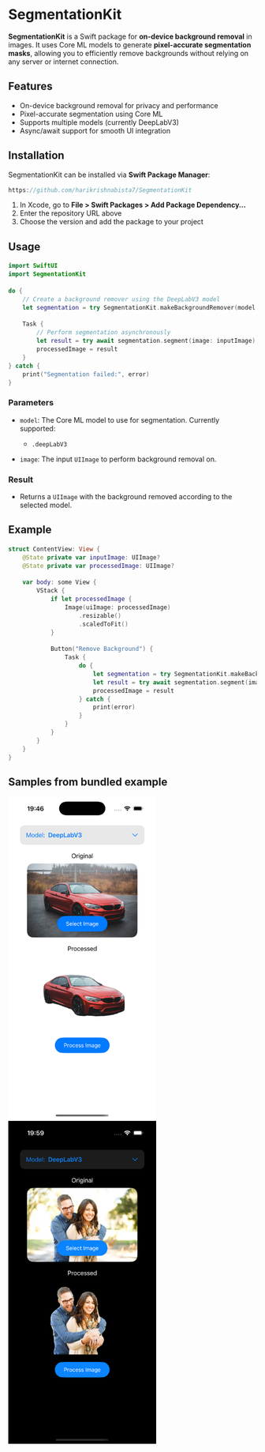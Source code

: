 # SegmentationKit

**SegmentationKit** is a Swift package for **on-device background removal** in images. It uses Core ML models to generate **pixel-accurate segmentation masks**, allowing you to efficiently remove backgrounds without relying on any server or internet connection.

## Features

- On-device background removal for privacy and performance
- Pixel-accurate segmentation using Core ML
- Supports multiple models (currently DeepLabV3)
- Async/await support for smooth UI integration

## Installation

SegmentationKit can be installed via **Swift Package Manager**:

```swift
https://github.com/harikrishnabista7/SegmentationKit
```

1. In Xcode, go to **File > Swift Packages > Add Package Dependency…**
2. Enter the repository URL above
3. Choose the version and add the package to your project

## Usage

```swift
import SwiftUI
import SegmentationKit

do {
    // Create a background remover using the DeepLabV3 model
    let segmentation = try SegmentationKit.makeBackgroundRemover(model: .deepLabV3)

    Task {
        // Perform segmentation asynchronously
        let result = try await segmentation.segment(image: inputImage)
        processedImage = result
    }
} catch {
    print("Segmentation failed:", error)
}
```

### Parameters

- `model`: The Core ML model to use for segmentation. Currently supported:

  - `.deepLabV3`

- `image`: The input `UIImage` to perform background removal on.

### Result

- Returns a `UIImage` with the background removed according to the selected model.

## Example

```swift
struct ContentView: View {
    @State private var inputImage: UIImage?
    @State private var processedImage: UIImage?

    var body: some View {
        VStack {
            if let processedImage {
                Image(uiImage: processedImage)
                    .resizable()
                    .scaledToFit()
            }

            Button("Remove Background") {
                Task {
                    do {
                        let segmentation = try SegmentationKit.makeBackgroundRemover(model: .deepLabV3)
                        let result = try await segmentation.segment(image: inputImage!)
                        processedImage = result
                    } catch {
                        print(error)
                    }
                }
            }
        }
    }
}
```

## Samples from bundled example

<img src="Samples/s1.png" alt="Screenshot" width="300"/> 
<img src="Samples/s2.png" alt="Screenshot" width="300"/>
